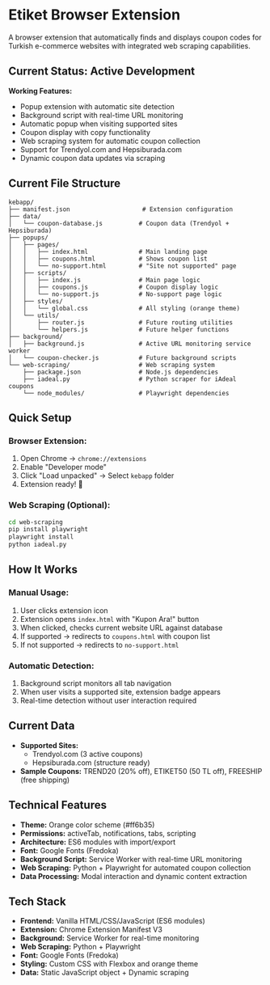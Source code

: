 # Etiket Browser Extension

A browser extension that automatically finds and displays coupon codes for Turkish e-commerce websites with integrated web scraping capabilities.

## Current Status: Active Development

**Working Features:**

- Popup extension with automatic site detection
- Background script with real-time URL monitoring
- Automatic popup when visiting supported sites
- Coupon display with copy functionality
- Web scraping system for automatic coupon collection
- Support for Trendyol.com and Hepsiburada.com
- Dynamic coupon data updates via scraping

## Current File Structure

```
kebapp/
├── manifest.json                    # Extension configuration
├── data/
│   └── coupon-database.js          # Coupon data (Trendyol + Hepsiburada)
├── popups/
│   ├── pages/
│   │   ├── index.html              # Main landing page
│   │   ├── coupons.html            # Shows coupon list
│   │   └── no-support.html         # "Site not supported" page
│   ├── scripts/
│   │   ├── index.js                # Main page logic
│   │   ├── coupons.js              # Coupon display logic
│   │   └── no-support.js           # No-support page logic
│   ├── styles/
│   │   └── global.css              # All styling (orange theme)
│   └── utils/
│       ├── router.js               # Future routing utilities
│       └── helpers.js              # Future helper functions
├── background/
│   ├── background.js               # Active URL monitoring service worker
│   └── coupon-checker.js           # Future background scripts
└── web-scraping/                   # Web scraping system
    ├── package.json                # Node.js dependencies
    ├── iadeal.py                   # Python scraper for iAdeal coupons
    └── node_modules/               # Playwright dependencies
```

## Quick Setup

### Browser Extension:

1. Open Chrome → `chrome://extensions`
2. Enable "Developer mode"
3. Click "Load unpacked" → Select `kebapp` folder
4. Extension ready! 🎉

### Web Scraping (Optional):

```bash
cd web-scraping
pip install playwright
playwright install
python iadeal.py
```

## How It Works

### Manual Usage:

1. User clicks extension icon
2. Extension opens `index.html` with "Kupon Ara!" button
3. When clicked, checks current website URL against database
4. If supported → redirects to `coupons.html` with coupon list
5. If not supported → redirects to `no-support.html`

### Automatic Detection:

1. Background script monitors all tab navigation
2. When user visits a supported site, extension badge appears
3. Real-time detection without user interaction required

## Current Data

- **Supported Sites:**
  - Trendyol.com (3 active coupons)
  - Hepsiburada.com (structure ready)
- **Sample Coupons:** TREND20 (20% off), ETIKET50 (50 TL off), FREESHIP (free shipping)

## Technical Features

- **Theme:** Orange color scheme (#ff6b35)
- **Permissions:** activeTab, notifications, tabs, scripting
- **Architecture:** ES6 modules with import/export
- **Font:** Google Fonts (Fredoka)
- **Background Script:** Service Worker with real-time URL monitoring
- **Web Scraping:** Python + Playwright for automated coupon collection
- **Data Processing:** Modal interaction and dynamic content extraction

## Tech Stack

- **Frontend:** Vanilla HTML/CSS/JavaScript (ES6 modules)
- **Extension:** Chrome Extension Manifest V3
- **Background:** Service Worker for real-time monitoring
- **Web Scraping:** Python + Playwright
- **Font:** Google Fonts (Fredoka)
- **Styling:** Custom CSS with Flexbox and orange theme
- **Data:** Static JavaScript object + Dynamic scraping

